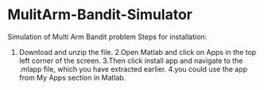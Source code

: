# MulitArm-Bandit-Simulator
Simulation of Multi Arm Bandit problem
Steps for installation:
1. Download and unzip the file.
2.Open Matlab and click on Apps in the top left corner of the screen.
3.Then click install app and navigate to the .mlapp file, which you have extracted earlier.
4.you could use the app from My Apps section in Matlab.
